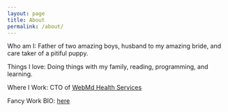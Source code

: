 ```yaml
---
layout: page
title: About
permalink: /about/
---
```


Who am I: Father of two amazing boys, husband to my amazing bride, and care taker of a pitiful puppy.

Things I love: Doing things with my family, reading, programming, and learning.

Where I Work: CTO of [WebMd Health Services](www.webmdhealthservices.com)

Fancy Work BIO: [here](https://www.webmdhealthservices.com/about-us/#people)